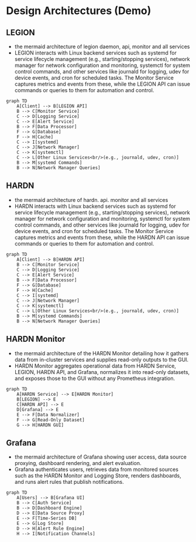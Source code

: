 # Design Architectures (Demo)

## LEGION
- the mermaid architecture of legion daemon, api, monitor and all services
- LEGION interacts with Linux backend services such as systemd for service lifecycle management (e.g., starting/stopping services), network manager for network configuration and monitoring, systemctl for system control commands, and other services like journald for logging, udev for device events, and cron for scheduled tasks. The Monitor Service captures metrics and events from these, while the LEGION API can issue commands or queries to them for automation and control.

```mermaid
graph TD
    A[Client] --> B[LEGION API]
    B --> C[Monitor Service]
    C --> D[Logging Service]
    C --> E[Alert Service]
    B --> F[Data Processor]
    F --> G[Database]
    F --> H[Cache]
    C --> I[systemd]
    C --> J[Network Manager]
    C --> K[systemctl]
    C --> L[Other Linux Services<br/>(e.g., journald, udev, cron)]
    B --> M[systemd Commands]
    B --> N[Network Manager Queries]
```

## HARDN
- the mermaid architecture of hardn. api. monitor and all services
- HARDN interacts with Linux backend services such as systemd for service lifecycle management (e.g., starting/stopping services), network manager for network configuration and monitoring, systemctl for system control commands, and other services like journald for logging, udev for device events, and cron for scheduled tasks. The Monitor Service captures metrics and events from these, while the HARDN API can issue commands or queries to them for automation and control.

```mermaid
graph TD
    A[Client] --> B[HARDN API]
    B --> C[Monitor Service]
    C --> D[Logging Service]
    C --> E[Alert Service]
    B --> F[Data Processor]
    F --> G[Database]
    F --> H[Cache]
    C --> I[systemd]
    C --> J[Network Manager]
    C --> K[systemctl]
    C --> L[Other Linux Services<br/>(e.g., journald, udev, cron)]
    B --> M[systemd Commands]
    B --> N[Network Manager Queries]
```

## HARDN Monitor
- the mermaid architecture of the HARDN Monitor detailing how it gathers data from in-cluster services and supplies read-only outputs to the GUI.
- HARDN Monitor aggregates operational data from HARDN Service, LEGION, HARDN API, and Grafana, normalizes it into read-only datasets, and exposes those to the GUI without any Prometheus integration.

```mermaid
graph TD
    A[HARDN Service] --> E[HARDN Monitor]
    B[LEGION] --> E
    C[HARDN API] --> E
    D[Grafana] --> E
    E --> F[Data Normalizer]
    F --> G[Read-Only Dataset]
    G --> H[HARDN GUI]
```

## Grafana
- the mermaid architecture of Grafana showing user access, data source proxying, dashboard rendering, and alert evaluation.
- Grafana authenticates users, retrieves data from monitored sources such as the HARDN Monitor and Logging Store, renders dashboards, and runs alert rules that publish notifications.

```mermaid
graph TD
    A[Users] --> B[Grafana UI]
    B --> C[Auth Service]
    B --> D[Dashboard Engine]
    D --> E[Data Source Proxy]
    E --> F[Time-Series DB]
    E --> G[Log Store]
    D --> H[Alert Rule Engine]
    H --> I[Notification Channels]
```
